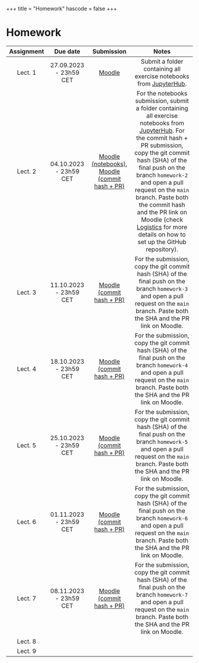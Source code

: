 +++
title = "Homework"
hascode = false
+++

# Homework

|  Assignment  |  Due date              |  Submission                                                             |  Notes  |
| :----------: | :--------------------: | :---------------------------------------------------------------------: | :-----: |
| Lect. 1      | 27.09.2023 - 23h59 CET | [Moodle](https://moodle-app2.let.ethz.ch/mod/assign/view.php?id=951185) | Submit a folder containing all exercise notebooks from [JupyterHub](https://jhub-let-04-20175.let.ethz.ch/hub/home). |
| Lect. 2      | 04.10.2023 - 23h59 CET | [Moodle (notebooks)](https://moodle-app2.let.ethz.ch/mod/assign/view.php?id=956971), [Moodle (commit hash + PR)](https://moodle-app2.let.ethz.ch/mod/assign/view.php?id=956988) | For the notebooks submission, submit a folder containing all exercise notebooks from [JupyterHub](https://jhub-let-04-20175.let.ethz.ch/hub/home). For the commit hash + PR submission, copy the git commit hash (SHA) of the final push on the branch `homework-2` and open a pull request on the `main` branch. Paste both the commit hash and the PR link on Moodle (check [Logistics](/logistics/#submission) for more details on how to set up the GitHub repository).|
| Lect. 3      | 11.10.2023 - 23h59 CET | [Moodle (commit hash + PR)](https://moodle-app2.let.ethz.ch/mod/assign/view.php?id=960769) | For the submission, copy the git commit hash (SHA) of the final push on the branch `homework-3` and open a pull request on the `main` branch. Paste both the SHA and the PR link on Moodle. |
| Lect. 4      | 18.10.2023 - 23h59 CET | [Moodle (commit hash + PR)](https://moodle-app2.let.ethz.ch/mod/assign/view.php?id=963837) | For the submission, copy the git commit hash (SHA) of the final push on the branch `homework-4` and open a pull request on the `main` branch. Paste both the SHA and the PR link on Moodle. |
| Lect. 5      | 25.10.2023 - 23h59 CET | [Moodle (commit hash + PR)](https://moodle-app2.let.ethz.ch/mod/assign/view.php?id=966854) | For the submission, copy the git commit hash (SHA) of the final push on the branch `homework-5` and open a pull request on the `main` branch. Paste both the SHA and the PR link on Moodle. |
| Lect. 6      | 01.11.2023 - 23h59 CET | [Moodle (commit hash + PR)](https://moodle-app2.let.ethz.ch/mod/assign/view.php?id=969655) | For the submission, copy the git commit hash (SHA) of the final push on the branch `homework-6` and open a pull request on the `main` branch. Paste both the SHA and the PR link on Moodle. |
| Lect. 7      | 08.11.2023 - 23h59 CET | [Moodle (commit hash + PR)](https://moodle-app2.let.ethz.ch/mod/assign/view.php?id=972195) | For the submission, copy the git commit hash (SHA) of the final push on the branch `homework-7` and open a pull request on the `main` branch. Paste both the SHA and the PR link on Moodle. |
| Lect. 8      |                        |                                                                                            |         |
| Lect. 9      |                        |                                                                                            |         |
